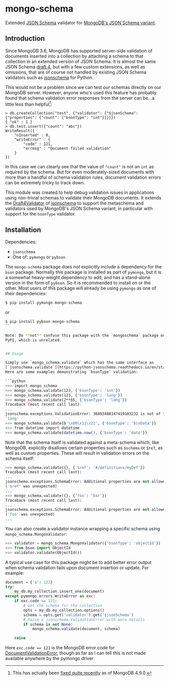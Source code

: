 # mongo-schema

Extended [JSON Schema](https://json-schema.org/) validator for [MongoDB's
JSON Schema
variant](https://docs.mongodb.com/manual/reference/operator/query/jsonSchema/).

## Introduction

Since MongoDB 3.6, MongoDB has supported server-side validation of documents
inserted into a collection by attaching a schema to that collection in an
extended version of JSON Schema.  It is almost the same JSON Schema [draft
4](https://tools.ietf.org/html/draft-zyp-json-schema-04), but with a few
custom extensions, as well as omissions, that are of course not handled by
existing JSON Schema validators such as
[jsonschema](https://github.com/Julian/jsonschema) for Python.

This would not be a problem since we can test our schemas directly on our
MongoDB server.  However, anyone who's used this feature has probably found
that schema validation error responses from the server can be...a little
less than helpful[^1]:

```
> db.createCollection("test", {"validator": {"$jsonSchema": {"properties": {"count": {"bsonType": "int"}}}}})
{ "ok" : 1 }
> db.test.insert({"count": "abc"})
WriteResult({
	"nInserted" : 0,
	"writeError" : {
		"code" : 121,
		"errmsg" : "Document failed validation"
	}
})
```

In this case we can clearly see that the value of `"count"` is not an
`int` as required by the schema.  But for even moderately-sized documents
with more than a handful of schema validation rules, document validation
errors can be extremely tricky to track down.

This module was created to help debug validation issues in applications
using non-trivial schemas to validate their MongoDB documents.  It extends
the
[Draft4Validator](https://python-jsonschema.readthedocs.io/en/latest/validate/#versioned-validators)
of [jsonschema](https://github.com/Julian/jsonschema) to support the
metaschema and validators used by MongoDB's JSON Schema variant, in
particular with support for the `bsonType` validator.

[^1]: This has actually been [fixed quite
recently](https://jira.mongodb.org/browse/SERVER-20547) as of MongoDB 4.9.0.


## Installation

Dependencies:

* `jsonschema`
* One of: `pymongo` or `pybson`

The `mongo-schema` package does *not* explicitly include a dependency for
the `bson` package.  Normally this package is installed as part of
`pymongo`, but it is a somewhat heavy-weight dependency to add, and has a
stand-alone version in the form of `pybson`.  So it is recommended to
install on or the other.  Most users of this package will already be using
`pymongo` as one of their dependencies:

```bash
$ pip install pymongo mongo-schema
```

or

```bash
$ pip install pybson mongo-schema
``

Note: Do **not** confuse this package with the `mongoschema` package on
PyPI, which is unrelated.


## Usage

Simply use `mongo_schema.validate` which has the same interface as
[`jsonschema.validate`](https://python-jsonschema.readthedocs.io/en/stable/validate/#jsonschema.validate).
Here are some examples demonstrating `bsonType` validation:

```python
>>> import mongo_schema
>>> mongo_schema.validate(123, {'bsonType': 'int'})
>>> mongo_schema.validate(123, {'bsonType': 'long'})
>>> mongo_schema.validate(2**65, {'bsonType': 'long'})
Traceback (most recent call last):
...
jsonschema.exceptions.ValidationError: 36893488147419103232 is not of type
'long'
>>> mongo_schema.validate(b'\x00\x11\x22', {'bsonType': 'binData'})
>>> from datetime import datetime
>>> mongo_schema.validate(datetime.now(), {'bsonType': 'date'})

```

Note that the schema itself is validated against a meta-schema which, like
MongoDB, explicitly disallows certain properties such as `$schema` or
`$ref`, as well as custom properties.  These will result in validation
errors on the schema itself:

```python
>>> mongo_schema.validate({}, {'$ref': '#/definitions/myDef'})
Traceback (most recent call last):
...
jsonschema.exceptions.SchemaError: Additional properties are not allowed
('$ref' was unexpected)
...
>>> mongo_schema.validate({}, {'foo': 'bar'})
Traceback (most recent call last):
...
jsonschema.exceptions.SchemaError: Additional properties are not allowed
('foo' was unexpected)
...

```

You can also create a validator instance wrapping a specific schema using
`mongo_schema.MongoValidator`:

```python
>>> validator = mongo_schema.MongoValidator({'bsonType': 'objectId'})
>>> from bson import ObjectId
>>> validator.validate(ObjectId())

```

A typical use case for this package might be to add better error output when
schema validation fails upon document insertion or update.  For example:

```python
document = {'a': 123}
try:
    my_db.my_collection.insert_one(document)
except pymongo.errors.WriteError as exc:
    if exc.code == 121:
        # Get the schema for the collection
        opts = my_db.my_collection.options()
        schema = opts.get('validator').get('$jsonSchema')
        # Raise a jsonschema.ValidationError with more details
        if schema is not None:
            mongo_schema.validate(document, schema)

    raise
```

Here `exc.code == 121` is the MongoDB error code for
[DocumentValidationError](https://github.com/mongodb/mongo/blob/5bbadc66ed462aed3cc4f5635c5003da6171c25d/src/mongo/base/error_codes.yml#L159),
though as far as I can tell this is not made available anywhere by the
pymongo driver.
